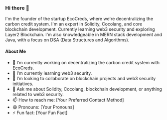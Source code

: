 ### Hi there 👋

I'm the founder of the startup EcoCreds, where we're decentralizing the carbon credit system. I'm an expert in Solidity, Cocolang, and core blockchain development. Currently learning web3 security and exploring Layer2 Blockchain. I'm also knowledgeable in MERN stack development and Java, with a focus on DSA (Data Structures and Algorithms).

#### About Me

- 🔭 I’m currently working on decentralizing the carbon credit system with EcoCreds.
- 🌱 I’m currently learning web3 security.
- 👯 I’m looking to collaborate on blockchain projects and web3 security initiatives.
- 💬 Ask me about Solidity, Cocolang, blockchain development, or anything related to web3 security.
- 📫 How to reach me: [Your Preferred Contact Method]
- 😄 Pronouns: [Your Pronouns]
- ⚡ Fun fact: [Your Fun Fact]

<!--
**adityakaaltatva/adityaKaaltatva** is a ✨ _special_ ✨ repository because its `README.md` (this file) appears on your GitHub profile.

Here are some ideas to get you started:

- 🤔 I’m looking for help with ...
-->
